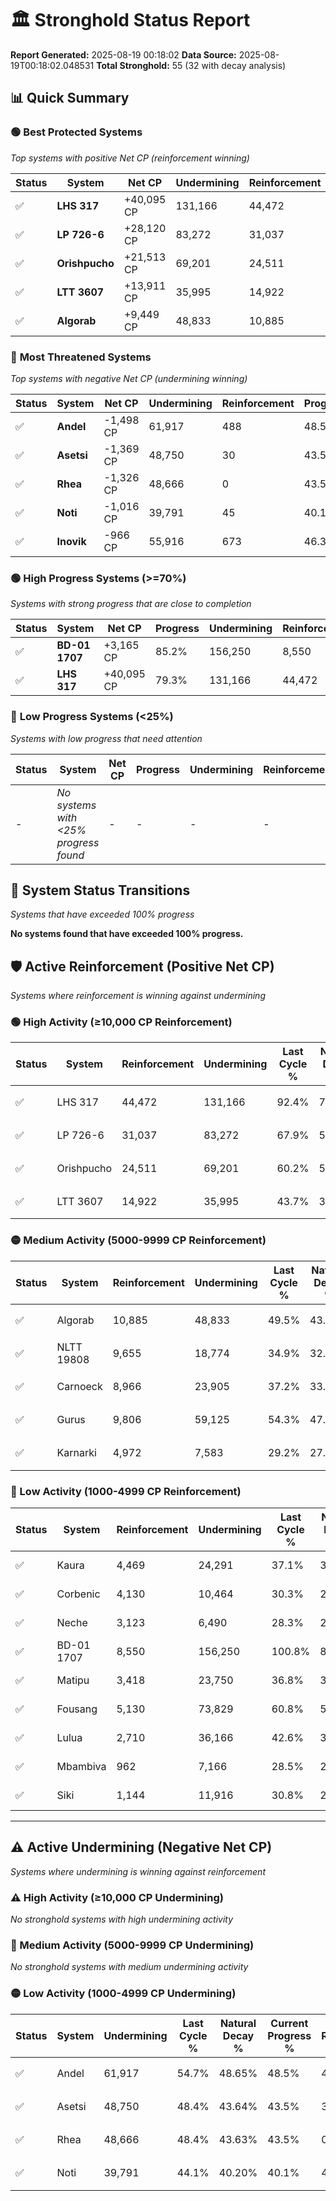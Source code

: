 # 🏛️ Stronghold Status Report

**Report Generated:** 2025-08-19 00:18:02
**Data Source:** 2025-08-19T00:18:02.048531
**Total Stronghold:** 55 (32 with decay analysis)

## 📊 Quick Summary

### 🟢 **Best Protected Systems**
*Top systems with positive Net CP (reinforcement winning)*

| Status | System | Net CP | Undermining | Reinforcement | Progress |
|--------|--------|--------|-------------|---------------|----------|
| ✅ | **LHS 317** | +40,095 CP | 131,166 | 44,472 | 79.3% |
| ✅ | **LP 726-6** | +28,120 CP | 83,272 | 31,037 | 59.6% |
| ✅ | **Orishpucho** | +21,513 CP | 69,201 | 24,511 | 53.3% |
| ✅ | **LTT 3607** | +13,911 CP | 35,995 | 14,922 | 40.1% |
| ✅ | **Algorab** | +9,449 CP | 48,833 | 10,885 | 44.6% |

### 🔴 **Most Threatened Systems**
*Top systems with negative Net CP (undermining winning)*

| Status | System | Net CP | Undermining | Reinforcement | Progress |
|--------|--------|--------|-------------|---------------|----------|
| ✅ | **Andel** | -1,498 CP | 61,917 | 488 | 48.5% |
| ✅ | **Asetsi** | -1,369 CP | 48,750 | 30 | 43.5% |
| ✅ | **Rhea** | -1,326 CP | 48,666 | 0 | 43.5% |
| ✅ | **Noti** | -1,016 CP | 39,791 | 45 | 40.1% |
| ✅ | **Inovik** | -966 CP | 55,916 | 673 | 46.3% |

### 🟢 **High Progress Systems (>=70%)**
*Systems with strong progress that are close to completion*

| Status | System | Net CP | Progress | Undermining | Reinforcement |
|--------|--------|--------|----------|-------------|---------------|
| ✅ | **BD-01 1707** | +3,165 CP | 85.2% | 156,250 | 8,550 |
| ✅ | **LHS 317** | +40,095 CP | 79.3% | 131,166 | 44,472 |

### 🔴 **Low Progress Systems (<25%)**
*Systems with low progress that need attention*

| Status | System | Net CP | Progress | Undermining | Reinforcement |
|--------|--------|--------|----------|-------------|---------------|
| - | *No systems with <25% progress found* | - | - | - | - |
## 🔄 System Status Transitions
*Systems that have exceeded 100% progress*

**No systems found that have exceeded 100% progress.**

## 🛡️ Active Reinforcement (Positive Net CP)
*Systems where reinforcement is winning against undermining*

### 🟢 High Activity (≥10,000 CP Reinforcement)

| Status | System | Reinforcement | Undermining | Last Cycle % | Natural Decay % | Current Progress % | Current CP | Net CP | Activity |
|--------|--------|---------------|-------------|--------------|-----------------|-------------------|------------|--------|----------|
| ✅ | LHS 317 | 44,472 | 131,166 | 92.4% | 75.29% | 79.3% | 792,999 | +40,095 | 🟢 High Reinforcement |
| ✅ | LP 726-6 | 31,037 | 83,272 | 67.9% | 56.79% | 59.6% | 596,000 | +28,120 | 🟢 High Reinforcement |
| ✅ | Orishpucho | 24,511 | 69,201 | 60.2% | 51.15% | 53.3% | 532,999 | +21,513 | 🟢 High Reinforcement |
| ✅ | LTT 3607 | 14,922 | 35,995 | 43.7% | 38.71% | 40.1% | 401,000 | +13,911 | 🟢 High Reinforcement |

### 🟡 Medium Activity (5000-9999 CP Reinforcement)

| Status | System | Reinforcement | Undermining | Last Cycle % | Natural Decay % | Current Progress % | Current CP | Net CP | Activity |
|--------|--------|---------------|-------------|--------------|-----------------|-------------------|------------|--------|----------|
| ✅ | Algorab | 10,885 | 48,833 | 49.5% | 43.66% | 44.6% | 446,000 | +9,449 | 🟡 Medium Reinforcement |
| ✅ | NLTT 19808 | 9,655 | 18,774 | 34.9% | 32.08% | 33.0% | 330,000 | +9,223 | 🟡 Medium Reinforcement |
| ✅ | Carnoeck | 8,966 | 23,905 | 37.2% | 33.98% | 34.8% | 348,000 | +8,181 | 🟡 Medium Reinforcement |
| ✅ | Gurus | 9,806 | 59,125 | 54.3% | 47.60% | 48.4% | 484,000 | +7,982 | 🟡 Medium Reinforcement |
| ✅ | Karnarki | 4,972 | 7,583 | 29.2% | 27.88% | 28.4% | 284,000 | +5,197 | 🟡 Medium Reinforcement |

### 🔴 Low Activity (1000-4999 CP Reinforcement)

| Status | System | Reinforcement | Undermining | Last Cycle % | Natural Decay % | Current Progress % | Current CP | Net CP | Activity |
|--------|--------|---------------|-------------|--------------|-----------------|-------------------|------------|--------|----------|
| ✅ | Kaura | 4,469 | 24,291 | 37.1% | 34.29% | 34.7% | 347,000 | +4,077 | 🔵 Low Reinforcement |
| ✅ | Corbenic | 4,130 | 10,464 | 30.3% | 28.90% | 29.3% | 293,000 | +4,026 | 🔵 Low Reinforcement |
| ✅ | Neche | 3,123 | 6,490 | 28.3% | 27.38% | 27.7% | 276,999 | +3,188 | 🔵 Low Reinforcement |
| ✅ | BD-01 1707 | 8,550 | 156,250 | 100.8% | 84.88% | 85.2% | 852,000 | +3,165 | 🔵 Low Reinforcement |
| ✅ | Matipu | 3,418 | 23,750 | 36.8% | 34.09% | 34.4% | 344,000 | +3,068 | 🔵 Low Reinforcement |
| ✅ | Fousang | 5,130 | 73,829 | 60.8% | 53.15% | 53.4% | 534,000 | +2,521 | 🔵 Low Reinforcement |
| ✅ | Lulua | 2,710 | 36,166 | 42.6% | 38.82% | 39.0% | 390,000 | +1,805 | 🔵 Low Reinforcement |
| ✅ | Mbambiva | 962 | 7,166 | 28.5% | 27.69% | 27.8% | 278,000 | +1,121 | 🔵 Low Reinforcement |
| ✅ | Siki | 1,144 | 11,916 | 30.8% | 29.49% | 29.6% | 296,000 | +1,080 | 🔵 Low Reinforcement |


---

## ⚠️ Active Undermining (Negative Net CP)
*Systems where undermining is winning against reinforcement*

### ⚠️ High Activity (≥10,000 CP Undermining)

*No stronghold systems with high undermining activity*

### 🔶 Medium Activity (5000-9999 CP Undermining)

*No stronghold systems with medium undermining activity*

### 🟡 Low Activity (1000-4999 CP Undermining)

| Status | System | Undermining | Last Cycle % | Natural Decay % | Current Progress % | Reinforcement | Current CP | Net CP | Activity |
|--------|--------|-------------|--------------|-----------------|-------------------|---------------|------------|--------|----------|
| ✅ | Andel | 61,917 | 54.7% | 48.65% | 48.5% | 488 | 485,000 | -1,498 | 🟡 Low Undermining |
| ✅ | Asetsi | 48,750 | 48.4% | 43.64% | 43.5% | 30 | 435,000 | -1,369 | 🟡 Low Undermining |
| ✅ | Rhea | 48,666 | 48.4% | 43.63% | 43.5% | 0 | 435,000 | -1,326 | 🟡 Low Undermining |
| ✅ | Noti | 39,791 | 44.1% | 40.20% | 40.1% | 45 | 401,000 | -1,016 | 🟡 Low Undermining |
